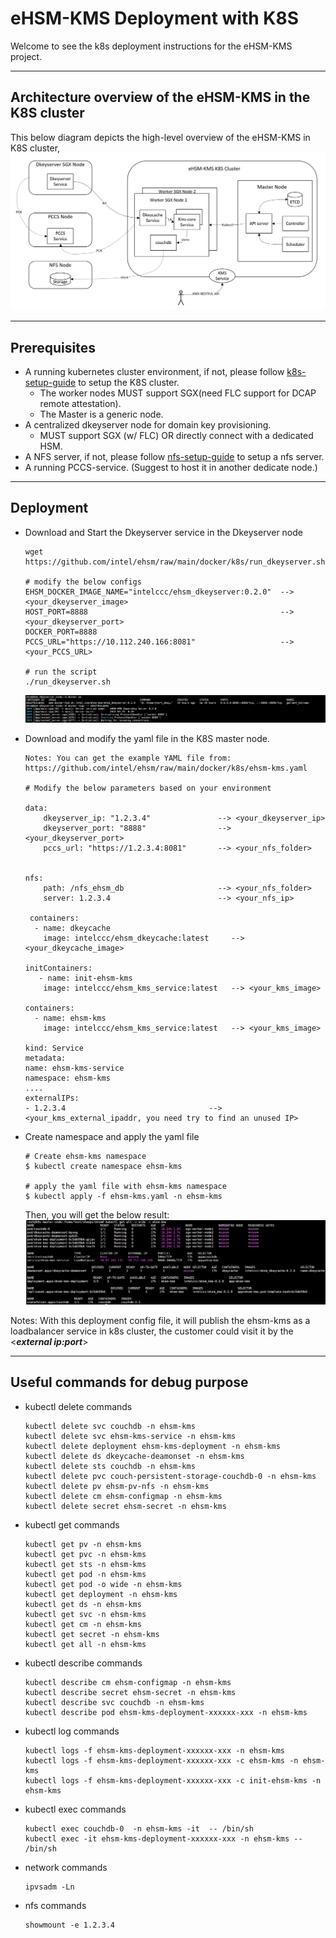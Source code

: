# eHSM-KMS Deployment with K8S
Welcome to see the k8s deployment instructions for the eHSM-KMS project.

---

## Architecture overview of the eHSM-KMS in the K8S cluster
This below diagram depicts the high-level overview of the eHSM-KMS in K8S cluster,<br>
![ehsm-kms-in-k8s](./diagrams/ehsm-kms-in-k8s.PNG)

---

## Prerequisites
* A running kubernetes cluster environment, if not, please follow [k8s-setup-guide](k8s-setup-guide.md) to setup the K8S cluster.
    * The worker nodes MUST support SGX(need FLC support for DCAP remote attestation).
    * The Master is a generic node.
* A centralized dkeyserver node for domain key provisioning.
    * MUST support SGX (w/ FLC) OR directly connect with a dedicated HSM.
* A NFS server, if not, please follow [nfs-setup-guide](nfs-setup-guide.md) to setup a nfs server.
* A running PCCS-service. (Suggest to host it in another dedicate node.)

---

## Deployment
* Download and Start the Dkeyserver service in the Dkeyserver node

    ```Shell
    wget https://github.com/intel/ehsm/raw/main/docker/k8s/run_dkeyserver.sh

    # modify the below configs
    EHSM_DOCKER_IMAGE_NAME="intelccc/ehsm_dkeyserver:0.2.0"  --> <your_dkeyserver_image>
    HOST_PORT=8888                                           --> <your_dkeyserver_port>
    DOCKER_PORT=8888
    PCCS_URL="https://10.112.240.166:8081"                   --> <your_PCCS_URL>

    # run the script
    ./run_dkeyserver.sh
    ```
    ![dkeyserver_status.png](./diagrams/dkeyserver_status.PNG)

* Download and modify the yaml file in the K8S master node.
    ```Shell
    Notes: You can get the example YAML file from:
    https://github.com/intel/ehsm/raw/main/docker/k8s/ehsm-kms.yaml

    # Modify the below parameters based on your environment

    data:
        dkeyserver_ip: "1.2.3.4"               --> <your_dkeyserver_ip>
        dkeyserver_port: "8888"                --> <your_dkeyserver_port>
        pccs_url: "https://1.2.3.4:8081"       --> <your_nfs_folder>


    nfs:
        path: /nfs_ehsm_db                     --> <your_nfs_folder>
        server: 1.2.3.4                        --> <your_nfs_ip>

     containers:
      - name: dkeycache
        image: intelccc/ehsm_dkeycache:latest     --> <your_dkeycache_image>

    initContainers:
       - name: init-ehsm-kms
        image: intelccc/ehsm_kms_service:latest   --> <your_kms_image>

    containers:
      - name: ehsm-kms
        image: intelccc/ehsm_kms_service:latest   --> <your_kms_image>

    kind: Service
    metadata:
    name: ehsm-kms-service
    namespace: ehsm-kms
    ....
    externalIPs:
    - 1.2.3.4                                --> <your_kms_external_ipaddr, you need try to find an unused IP>
    ```

 * Create namespace and apply the yaml file
    ```Shell
    # Create ehsm-kms namespace
    $ kubectl create namespace ehsm-kms

    # apply the yaml file with ehsm-kms namespace
    $ kubectl apply -f ehsm-kms.yaml -n ehsm-kms
    ```

    Then, you will get the below result:<br>
    ![result-of-deployment.png](./diagrams/result-of-deployment.PNG)<br>

Notes:
With this deployment config file, it will publish the ehsm-kms as a loadbalancer service in k8s cluster, the customer could visit it by the \<***external ip:port***\><br>

---

## Useful commands for debug purpose
* kubectl delete commands
    ```Shell
    kubectl delete svc couchdb -n ehsm-kms
    kubectl delete svc ehsm-kms-service -n ehsm-kms
    kubectl delete deployment ehsm-kms-deployment -n ehsm-kms
    kubectl delete ds dkeycache-deamonset -n ehsm-kms
    kubectl delete sts couchdb -n ehsm-kms
    kubectl delete pvc couch-persistent-storage-couchdb-0 -n ehsm-kms
    kubectl delete pv ehsm-pv-nfs -n ehsm-kms
    kubectl delete cm ehsm-configmap -n ehsm-kms
    kubectl delete secret ehsm-secret -n ehsm-kms
    ```
* kubectl get commands
    ```Shell
    kubectl get pv -n ehsm-kms
    kubectl get pvc -n ehsm-kms
    kubectl get sts -n ehsm-kms
    kubectl get pod -n ehsm-kms
    kubectl get pod -o wide -n ehsm-kms
    kubectl get deployment -n ehsm-kms
    kubectl get ds -n ehsm-kms
    kubectl get svc -n ehsm-kms
    kubectl get cm -n ehsm-kms
    kubectl get secret -n ehsm-kms
    kubectl get all -n ehsm-kms
    ```
* kubectl describe commands
    ```Shell
    kubectl describe cm ehsm-configmap -n ehsm-kms
    kubectl describe secret ehsm-secret -n ehsm-kms
    kubectl describe svc couchdb -n ehsm-kms
    kubectl describe pod ehsm-kms-deployment-xxxxxx-xxx -n ehsm-kms
    ```
* kubectl log commands
    ```Shell
    kubectl logs -f ehsm-kms-deployment-xxxxxx-xxx -n ehsm-kms
    kubectl logs -f ehsm-kms-deployment-xxxxxx-xxx -c ehsm-kms -n ehsm-kms
    kubectl logs -f ehsm-kms-deployment-xxxxxx-xxx -c init-ehsm-kms -n ehsm-kms
    ```
* kubectl exec commands
    ```Shell
    kubectl exec couchdb-0  -n ehsm-kms -it  -- /bin/sh
    kubectl exec -it ehsm-kms-deployment-xxxxxx-xxx -n ehsm-kms -- /bin/sh
    ```
* network commands
    ```Shell
    ipvsadm -Ln
    ```
* nfs commands
    ```Shell
    showmount -e 1.2.3.4
    ```